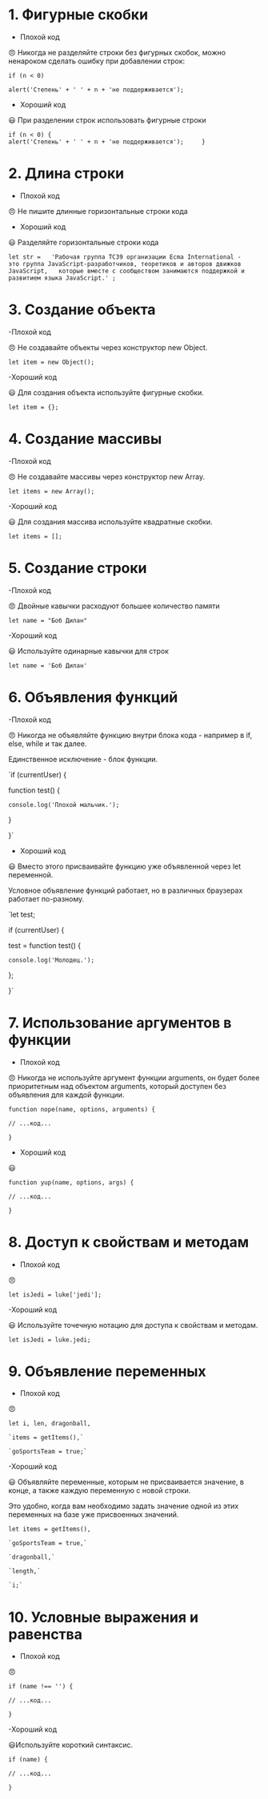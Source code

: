 # 1. Фигурные скобки #

- Плохой код

😠 Никогда не разделяйте строки без фигурных скобок, можно ненароком сделать ошибку при добавлении строк:

`if (n < 0)`

`alert('Степень' + ' ' + n + 'не поддерживается');`

- Хороший код

😃 При разделении строк использовать фигурные строки

`if (n < 0) {`  
  `alert('Степень' + ' ' + n + 'не поддерживается');    
  } `

# 2. Длина строки #

- Плохой код

😠 Не пишите длинные горизонтальные строки кода

- Хороший код

😃 Разделяйте горизонтальные строки кода

`let str =  
'Рабочая группа TC39 организации Ecma International -  
это группа JavaScript-разработчиков, теоретиков и авторов движков JavaScript,  
которые вместе с сообществом занимаются поддержкой и развитием языка JavaScript.'
;`

# 3. Создание объекта #

-Плохой код

😠 Не создавайте объекты через конструктор new Object.

`let item = new Object();`

-Хороший код

😃 Для создания объекта используйте фигурные скобки.

`let item = {};`

# 4. Создание массивы #

-Плохой код

😠 Не создавайте массивы через конструктор new Array.

`let items = new Array();`

-Хороший код

😃 Для создания массива используйте квадратные скобки.

`let items = [];`

# 5. Создание строки #

-Плохой код

😠 Двойные кавычки расходуют большее количество памяти

`let name = "Боб Дилан"`

-Хороший код

😃  Используйте одинарные кавычки для строк

`let name = 'Боб Дилан'`

# 6. Объявления функций #

-Плохой код

😠 Никогда не объявляйте функцию внутри блока кода - например в if, else, while и так далее.

Единственное исключение - блок функции.

`if  (currentUser) {

  function test() {

    console.log('Плохой мальчик.');

  }

}`

- Хороший код

😃 Вместо этого присваивайте функцию уже объявленной через let переменной.

Условное объявление функций работает, но в различных браузерах работает по-разному.

`let test;

if (currentUser) {

  test = function test() {

    console.log('Молодец.');

  };

}`

# 7. Использование аргументов в функции #

- Плохой код

😠 Никогда не используйте аргумент функции arguments, он будет более приоритетным над объектом arguments, который доступен без объявления для каждой функции.

`function nope(name, options, arguments) {`

  `// ...код...`

`}`

- Хороший код

😃

`function yup(name, options, args) {`

  `// ...код...`

`}`

# 8. Доступ к свойствам и методам #

- Плохой код

😠

`let isJedi = luke['jedi'];`

-Хороший код

😃 Используйте точечную нотацию для доступа к свойствам и методам.

`let isJedi = luke.jedi;`

# 9. Объявление переменных #

- Плохой код

😠

`let i, len, dragonball,`

    `items = getItems(),`

    `goSportsTeam = true;`

-Хороший код

😃 Объявляйте переменные, которым не присваивается значение, в конце, а также каждую переменную с новой строки.

Это удобно, когда вам необходимо задать значение одной из этих переменных на базе уже присвоенных значений.

`let items = getItems(),`

    `goSportsTeam = true,`

    `dragonball,`

    `length,`

    `i;`

# 10. Условные выражения и равенства #

- Плохой код

😠

`if (name !== '') {`

  `// ...код...`

`}`

-Хороший код

😃Используйте короткий синтаксис.

`if (name) {`

  `// ...код...`

`}`
